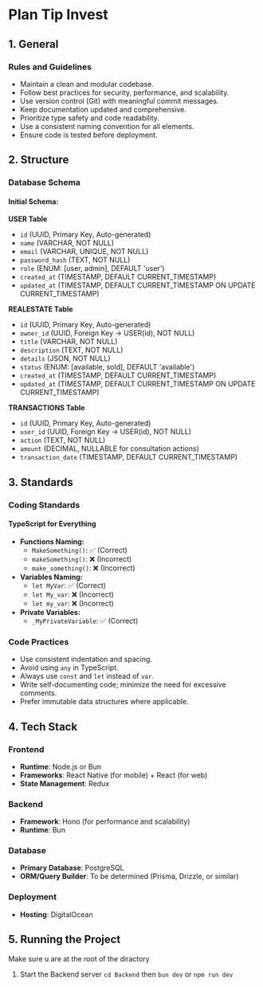 # Plan Tip Invest

## 1. General

### Rules and Guidelines
- Maintain a clean and modular codebase.
- Follow best practices for security, performance, and scalability.
- Use version control (Git) with meaningful commit messages.
- Keep documentation updated and comprehensive.
- Prioritize type safety and code readability.
- Use a consistent naming convention for all elements.
- Ensure code is tested before deployment.

## 2. Structure

### Database Schema

#### Initial Schema:

**USER Table**
- `id` (UUID, Primary Key, Auto-generated)
- `name` (VARCHAR, NOT NULL)
- `email` (VARCHAR, UNIQUE, NOT NULL)
- `password_hash` (TEXT, NOT NULL)
- `role` (ENUM: [user, admin], DEFAULT 'user')
- `created_at` (TIMESTAMP, DEFAULT CURRENT_TIMESTAMP)
- `updated_at` (TIMESTAMP, DEFAULT CURRENT_TIMESTAMP ON UPDATE CURRENT_TIMESTAMP)

**REALESTATE Table**
- `id` (UUID, Primary Key, Auto-generated)
- `owner_id` (UUID, Foreign Key -> USER(id), NOT NULL)
- `title` (VARCHAR, NOT NULL)
- `description` (TEXT, NOT NULL)
- `details` (JSON, NOT NULL)
- `status` (ENUM: [available, sold], DEFAULT 'available')
- `created_at` (TIMESTAMP, DEFAULT CURRENT_TIMESTAMP)
- `updated_at` (TIMESTAMP, DEFAULT CURRENT_TIMESTAMP ON UPDATE CURRENT_TIMESTAMP)

**TRANSACTIONS Table**
- `id` (UUID, Primary Key, Auto-generated)
- `user_id` (UUID, Foreign Key -> USER(id), NOT NULL)
- `action` (TEXT, NOT NULL)
- `amount` (DECIMAL, NULLABLE for consultation actions)
- `transaction_date` (TIMESTAMP, DEFAULT CURRENT_TIMESTAMP)

## 3. Standards

### Coding Standards

#### TypeScript for Everything
- **Functions Naming:**
    - `MakeSomething()`: ✅ (Correct)
    - `makeSomething()`: ❌ (Incorrect)
    - `make_something()`: ❌ (Incorrect)
- **Variables Naming:**
    - `let MyVar`: ✅ (Correct)
    - `let My_var`: ❌ (Incorrect)
    - `let my_var`: ❌ (Incorrect)
- **Private Variables:**
    - `_MyPrivateVariable`: ✅ (Correct)

### Code Practices
- Use consistent indentation and spacing.
- Avoid using `any` in TypeScript.
- Always use `const` and `let` instead of `var`.
- Write self-documenting code; minimize the need for excessive comments.
- Prefer immutable data structures where applicable.

## 4. Tech Stack

### Frontend
- **Runtime**: Node.js or Bun
- **Frameworks**: React Native (for mobile) + React (for web)
- **State Management**: Redux

### Backend
- **Framework**: Hono (for performance and scalability)
- **Runtime**: Bun

### Database
- **Primary Database**: PostgreSQL
- **ORM/Query Builder**: To be determined (Prisma, Drizzle, or similar)

### Deployment
- **Hosting**: DigitalOcean

## 5. Running the Project

Make sure u are at the root of the diractory

1. Start the Backend server ```cd Backend``` then ```bun dev``` or ```npm run dev```